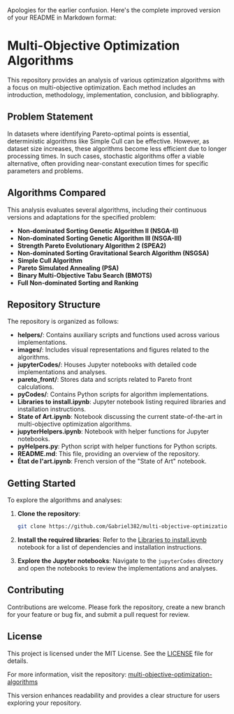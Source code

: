 Apologies for the earlier confusion. Here's the complete improved version of your README in Markdown format:

# Multi-Objective Optimization Algorithms

This repository provides an analysis of various optimization algorithms with a focus on multi-objective optimization. Each method includes an introduction, methodology, implementation, conclusion, and bibliography.

## Problem Statement

In datasets where identifying Pareto-optimal points is essential, deterministic algorithms like Simple Cull can be effective. However, as dataset size increases, these algorithms become less efficient due to longer processing times. In such cases, stochastic algorithms offer a viable alternative, often providing near-constant execution times for specific parameters and problems.

## Algorithms Compared

This analysis evaluates several algorithms, including their continuous versions and adaptations for the specified problem:

- **Non-dominated Sorting Genetic Algorithm II (NSGA-II)**
- **Non-dominated Sorting Genetic Algorithm III (NSGA-III)**
- **Strength Pareto Evolutionary Algorithm 2 (SPEA2)**
- **Non-dominated Sorting Gravitational Search Algorithm (NSGSA)**
- **Simple Cull Algorithm**
- **Pareto Simulated Annealing (PSA)**
- **Binary Multi-Objective Tabu Search (BMOTS)**
- **Full Non-dominated Sorting and Ranking**

## Repository Structure

The repository is organized as follows:

- **helpers/**: Contains auxiliary scripts and functions used across various implementations.
- **images/**: Includes visual representations and figures related to the algorithms.
- **jupyterCodes/**: Houses Jupyter notebooks with detailed code implementations and analyses.
- **pareto_front/**: Stores data and scripts related to Pareto front calculations.
- **pyCodes/**: Contains Python scripts for algorithm implementations.
- **Libraries to install.ipynb**: Jupyter notebook listing required libraries and installation instructions.
- **State of Art.ipynb**: Notebook discussing the current state-of-the-art in multi-objective optimization algorithms.
- **jupyterHelpers.ipynb**: Notebook with helper functions for Jupyter notebooks.
- **pyHelpers.py**: Python script with helper functions for Python scripts.
- **README.md**: This file, providing an overview of the repository.
- **État de l'art.ipynb**: French version of the "State of Art" notebook.

## Getting Started

To explore the algorithms and analyses:

1. **Clone the repository**:
   ```bash
   git clone https://github.com/Gabriel382/multi-objective-optimization-algorithms.git


2. **Install the required libraries**:
   Refer to the [Libraries to install.ipynb](Libraries%20to%20install.ipynb) notebook for a list of dependencies and installation instructions.

3. **Explore the Jupyter notebooks**:
   Navigate to the `jupyterCodes` directory and open the notebooks to review the implementations and analyses.

## Contributing

Contributions are welcome. Please fork the repository, create a new branch for your feature or bug fix, and submit a pull request for review.

## License

This project is licensed under the MIT License. See the [LICENSE](LICENSE) file for details.

For more information, visit the repository: [multi-objective-optimization-algorithms](https://github.com/Gabriel382/multi-objective-optimization-algorithms)

This version enhances readability and provides a clear structure for users exploring your repository. 
